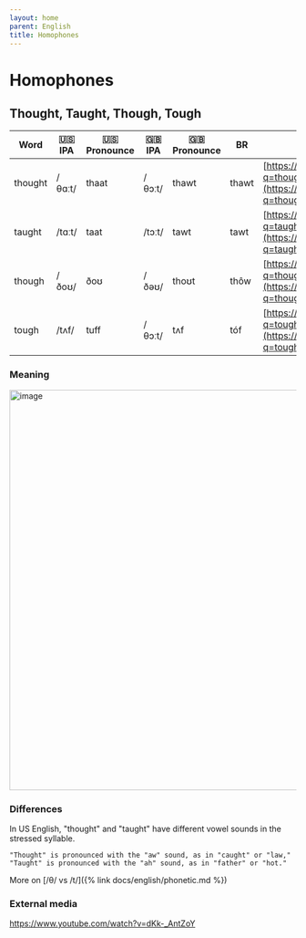 ```yaml
---
layout: home
parent: English
title: Homophones
---
```


# Homophones

## Thought, Taught, Though, Tough

| Word    | 🇺🇸 IPA         | 🇺🇸 Pronounce   | 🇬🇧 IPA      | 🇬🇧 Pronounce | BR          | Link                                                                                                   |
| ------- | -------------- | ------------- | ----------- | ----------- | ----------- | -------------------------------------------------------------------------------------------------------| 
| thought | /θɑːt/         | thaat         | /θɔːt/      | thawt       | thawt       | [https://www.google.com/search?q=thought+pronounce](https://www.google.com/search?q=thought+pronounce) |
| taught  | /tɑːt/         | taat          | /tɔːt/      | tawt        | tawt        | [https://www.google.com/search?q=taught+pronounce](https://www.google.com/search?q=taught+pronounce)   |
| though  | /ðoʊ/          | ðoʊ           | /ðəʊ/       | thoʊt       | thôw        | [https://www.google.com/search?q=though+pronounce](https://www.google.com/search?q=though+pronounce)   |
| tough   | /tʌf/          | tuff          | /θɔːt/      | tʌf         | tóf         | [https://www.google.com/search?q=tough+pronounce](https://www.google.com/search?q=tough+pronounce)     |

### Meaning

<img width="702" alt="image" src="https://user-images.githubusercontent.com/11530478/232660124-e9318eb2-630d-4012-9381-57b8bd9a20f9.png">


### Differences

In US English, "thought" and "taught" have different vowel sounds in the stressed syllable. 

```
"Thought" is pronounced with the "aw" sound, as in "caught" or "law," 
"Taught" is pronounced with the "ah" sound, as in "father" or "hot."
```

More on [/θ/ vs /t/]({% link docs/english/phonetic.md %})

### External media

<https://www.youtube.com/watch?v=dKk-_AntZoY>

